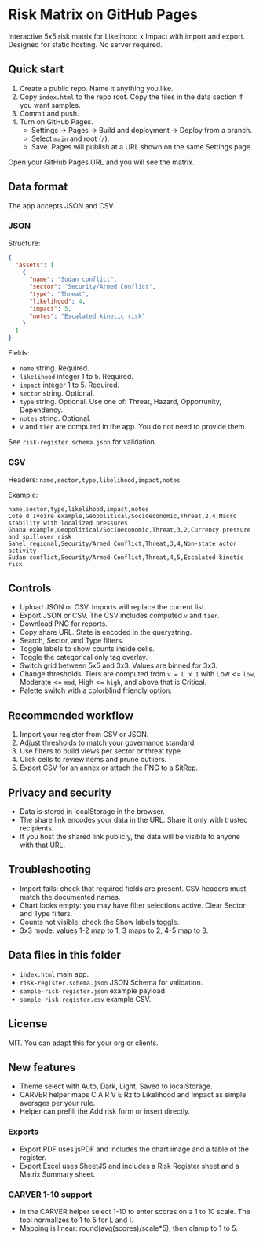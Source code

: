 # Risk Matrix on GitHub Pages

Interactive 5x5 risk matrix for Likelihood x Impact with import and export. Designed for static hosting. No server required.

## Quick start

1. Create a public repo. Name it anything you like.
2. Copy `index.html` to the repo root. Copy the files in the data section if you want samples.
3. Commit and push.
4. Turn on GitHub Pages.
   - Settings -> Pages -> Build and deployment -> Deploy from a branch.
   - Select `main` and root (`/`).
   - Save. Pages will publish at a URL shown on the same Settings page.

Open your GitHub Pages URL and you will see the matrix.

## Data format

The app accepts JSON and CSV.

### JSON

Structure:

```json
{
  "assets": [
    {
      "name": "Sudan conflict",
      "sector": "Security/Armed Conflict",
      "type": "Threat",
      "likelihood": 4,
      "impact": 5,
      "notes": "Escalated kinetic risk"
    }
  ]
}
```

Fields:
- `name` string. Required.
- `likelihood` integer 1 to 5. Required.
- `impact` integer 1 to 5. Required.
- `sector` string. Optional.
- `type` string. Optional. Use one of: Threat, Hazard, Opportunity, Dependency.
- `notes` string. Optional.
- `v` and `tier` are computed in the app. You do not need to provide them.

See `risk-register.schema.json` for validation.

### CSV

Headers: `name,sector,type,likelihood,impact,notes`

Example:

```csv
name,sector,type,likelihood,impact,notes
Cote d'Ivoire example,Geopolitical/Socioeconomic,Threat,2,4,Macro stability with localized pressures
Ghana example,Geopolitical/Socioeconomic,Threat,3,2,Currency pressure and spillover risk
Sahel regional,Security/Armed Conflict,Threat,3,4,Non-state actor activity
Sudan conflict,Security/Armed Conflict,Threat,4,5,Escalated kinetic risk
```

## Controls

- Upload JSON or CSV. Imports will replace the current list.
- Export JSON or CSV. The CSV includes computed `v` and `tier`.
- Download PNG for reports.
- Copy share URL. State is encoded in the querystring.
- Search, Sector, and Type filters.
- Toggle labels to show counts inside cells.
- Toggle the categorical only tag overlay.
- Switch grid between 5x5 and 3x3. Values are binned for 3x3.
- Change thresholds. Tiers are computed from `v = L x I` with Low <= `low`, Moderate <= `mod`, High <= `high`, and above that is Critical.
- Palette switch with a colorblind friendly option.

## Recommended workflow

1. Import your register from CSV or JSON.
2. Adjust thresholds to match your governance standard.
3. Use filters to build views per sector or threat type.
4. Click cells to review items and prune outliers.
5. Export CSV for an annex or attach the PNG to a SitRep.

## Privacy and security

- Data is stored in localStorage in the browser.
- The share link encodes your data in the URL. Share it only with trusted recipients.
- If you host the shared link publicly, the data will be visible to anyone with that URL.

## Troubleshooting

- Import fails: check that required fields are present. CSV headers must match the documented names.
- Chart looks empty: you may have filter selections active. Clear Sector and Type filters.
- Counts not visible: check the Show labels toggle.
- 3x3 mode: values 1-2 map to 1, 3 maps to 2, 4-5 map to 3.

## Data files in this folder

- `index.html` main app.
- `risk-register.schema.json` JSON Schema for validation.
- `sample-risk-register.json` example payload.
- `sample-risk-register.csv` example CSV.

## License

MIT. You can adapt this for your org or clients.


## New features
- Theme select with Auto, Dark, Light. Saved to localStorage.
- CARVER helper maps C A R V E Rz to Likelihood and Impact as simple averages per your rule.
- Helper can prefill the Add risk form or insert directly.


### Exports
- Export PDF uses jsPDF and includes the chart image and a table of the register.
- Export Excel uses SheetJS and includes a Risk Register sheet and a Matrix Summary sheet.

### CARVER 1-10 support
- In the CARVER helper select 1-10 to enter scores on a 1 to 10 scale. The tool normalizes to 1 to 5 for L and I.
- Mapping is linear: round(avg(scores)/scale*5), then clamp to 1 to 5.
